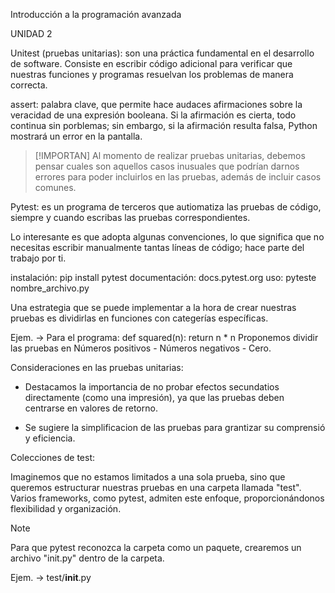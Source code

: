 Introducción a la programación avanzada

UNIDAD 2

Unitest (pruebas unitarias): son una práctica fundamental en el desarrollo de software. Consiste en escribir código adicional para verificar que nuestras funciones y programas resuelvan los problemas de manera correcta.

assert: palabra clave, que permite hace audaces afirmaciones sobre la veracidad de una expresión booleana. Si la afirmación es cierta, todo continua sin porblemas; sin embargo, si la afirmación resulta falsa, Python mostrará un error en la pantalla.

>[!IMPORTAN]
>Al momento de realizar pruebas unitarias, debemos pensar cuales son aquellos casos inusuales que podrían darnos errores para poder incluirlos en las pruebas, además de incluir casos comunes.

Pytest: es un programa de terceros que autiomatiza las pruebas de código, siempre y cuando escribas las pruebas correspondientes.

Lo interesante es que adopta algunas convenciones, lo que significa que no necesitas escribir manualmente tantas líneas de código; hace parte del trabajo por ti.

instalación: pip install pytest
documentación: docs.pytest.org
uso: pyteste nombre_archivo.py

Una estrategia que se puede implementar a la hora de crear nuestras pruebas es dividirlas en funciones con categerías específicas.

Ejem. -> Para el programa: def squared(n):
                                return n * n
Proponemos dividir las pruebas en Números positivos - Números negativos - Cero.

Consideraciones en las pruebas unitarias:

- Destacamos la importancia de no probar efectos secundatios directamente (como una impresión), ya que las pruebas deben centrarse en valores de retorno.

- Se sugiere la simplificacion de las pruebas para grantizar su comprensió y eficiencia.

Colecciones de test:  

Imaginemos que no estamos limitados a una sola prueba, sino que queremos estructurar nuestras pruebas en una carpeta llamada "test". Varios frameworks, como pytest, admiten este enfoque, proporcionándonos flexibilidad y organización.

>[!NOTE]
>Para que pytest reconozca la carpeta como un paquete, crearemos un archivo "init.py" dentro de la carpeta.

Ejem. -> test/__init__.py